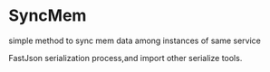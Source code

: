 # SyncMem
simple method to sync mem data among instances of same service

FastJson serialization process,and import other serialize tools.